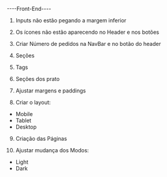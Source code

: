 ----Front-End----

1. Inputs não estão pegando a margem inferior
2. Os ícones não estão aparecendo no Header e nos botões
3. Criar Número de pedidos na NavBar e no botão do header


4. Seções
5. Tags
6. Seções dos prato

7. Ajustar margens e paddings

8. Criar o layout:
- Mobile
- Tablet
- Desktop

9. Criação das Páginas

10. Ajustar mudança dos Modos:
- Light
- Dark 
